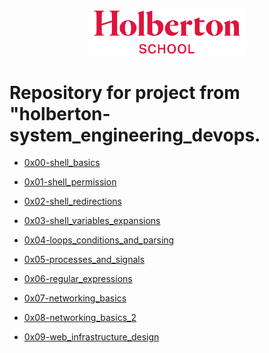 <p align="center">
<img width="50%" src="img/hbtnlogo.png">
</p>

# Repository for project from "holberton-system_engineering_devops.

* [0x00-shell_basics](https://github.com/Anthony-6/holberton-system_engineering-devops/tree/main/0x00-shell_basics)

* [0x01-shell_permission](https://github.com/Anthony-6/holberton-system_engineering-devops/tree/main/0x01-shell_permissions)

* [0x02-shell_redirections](https://github.com/Anthony-6/holberton-system_engineering-devops/tree/main/0x02-shell_redirections)

* [0x03-shell_variables_expansions](https://github.com/Anthony-6/holberton-system_engineering-devops/tree/main/0x03-shell_variables_expansions)

* [0x04-loops_conditions_and_parsing](https://github.com/Anthony-6/holberton-system_engineering-devops/tree/main/0x04-loops_conditions_and_parsing)

* [0x05-processes_and_signals](https://github.com/Anthony-6/holberton-system_engineering-devops/tree/main/0x05-processes_and_signals)

* [0x06-regular_expressions](https://github.com/Anthony-6/holberton-system_engineering-devops/tree/main/0x06-regular_expressions)

* [0x07-networking_basics](https://github.com/Anthony-6/holberton-system_engineering-devops/tree/main/0x07-networking_basics)

* [0x08-networking_basics_2](https://github.com/Anthony-6/holberton-system_engineering-devops/tree/main/0x08-networking_basics_2)

* [0x09-web_infrastructure_design](https://github.com/Anthony-6/holberton-system_engineering-devops/tree/main/0x09-web_infrastructure_design)